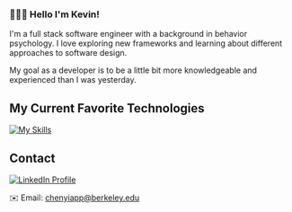 ### 🙋🏻‍♂️ Hello I'm Kevin!
I'm a full stack software engineer with a background in behavior psychology. I love exploring new frameworks and learning about different approaches to software design. 

My goal as a developer is to be a little bit more knowledgeable and experienced than I was yesterday.

## My Current Favorite Technologies
[![My Skills](https://skillicons.dev/icons?i=ts,react,java,py,nodejs,postgres)](https://skillicons.dev)


## Contact 
<a href="https://www.linkedin.com/in/kevin-baik-311438193/" target="_blank">
<img src="https://img.shields.io/badge/LinkedIn-0077B5?style=for-the-badge&logo=linkedin&logoColor=white" alt="LinkedIn Profile">
</a>

✉️ Email: chenyiapp@berkeley.edu

